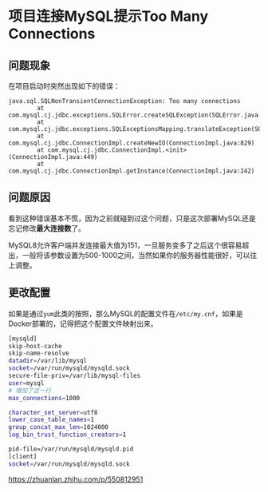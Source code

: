 # 项目连接MySQL提示Too Many Connections

## 问题现象

在项目启动时突然出现如下的错误：

```log
java.sql.SQLNonTransientConnectionException: Too many connections
        at com.mysql.cj.jdbc.exceptions.SQLError.createSQLException(SQLError.java:110)
        at com.mysql.cj.jdbc.exceptions.SQLExceptionsMapping.translateException(SQLExceptionsMapping.java:122)
        at com.mysql.cj.jdbc.ConnectionImpl.createNewIO(ConnectionImpl.java:829)
        at com.mysql.cj.jdbc.ConnectionImpl.<init>(ConnectionImpl.java:449)
        at com.mysql.cj.jdbc.ConnectionImpl.getInstance(ConnectionImpl.java:242)
```

## 问题原因

看到这种错误基本不慌，因为之前就碰到过这个问题，只是这次部署MySQL还是忘记修改**最大连接数**了。

MySQL8允许客户端并发连接最大值为151，一旦服务变多了之后这个很容易超出，一般将该参数设置为500-1000之间，当然如果你的服务器性能很好，可以往上调整。

## 更改配置

如果是通过`yum`此类的按照，那么MySQL的配置文件在`/etc/my.cnf`，如果是Docker部署的，记得把这个配置文件映射出来。

```sh
[mysqld]
skip-host-cache
skip-name-resolve
datadir=/var/lib/mysql
socket=/var/run/mysqld/mysqld.sock
secure-file-priv=/var/lib/mysql-files
user=mysql
# 增加了这一行
max_connections=1000

character_set_server=utf8
lower_case_table_names=1
group_concat_max_len=1024000
log_bin_trust_function_creators=1

pid-file=/var/run/mysqld/mysqld.pid
[client]
socket=/var/run/mysqld/mysqld.sock
```

https://zhuanlan.zhihu.com/p/550812951
